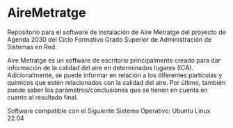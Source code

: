 # AireMetratge
Repositorio para el software de instalación de Aire Metratge del proyecto de Agenda 2030 del Ciclo Formativo Grado Superior de Administración de Sistemas en Red.

Aire Metratge es un software de escritorio principalmente creado para dar información de la calidad del aire en determinados lugares (ICA). Adicionalmente, se puede informar en relación a los diferentes partículas y químicos que estén relacionados con la calidad del aire. Por último, también puede saber los parámetros/conclusiones que se tienen en cuenta en cuanto al resultado final.

Software compatible con el Siguiente Sistema Operativo: Ubuntu Linux 22.04
